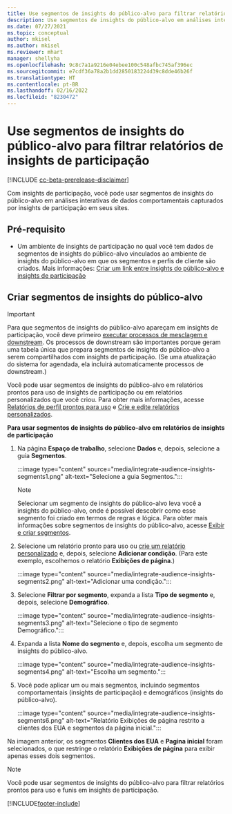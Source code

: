 ```yaml
---
title: Use segmentos de insights do público-alvo para filtrar relatórios de insights de participação
description: Use segmentos de insights do público-alvo em análises interativas de dados comportamentais capturados por insights de participação no site de um cliente.
ms.date: 07/27/2021
ms.topic: conceptual
author: mkisel
ms.author: mkisel
ms.reviewer: mhart
manager: shellyha
ms.openlocfilehash: 9c8c7a1a9216e04ebee100c548afbc745af396ec
ms.sourcegitcommit: e7cdf36a78a2b1dd2850183224d39c8dde46b26f
ms.translationtype: HT
ms.contentlocale: pt-BR
ms.lasthandoff: 02/16/2022
ms.locfileid: "8230472"
---
```

# <a name="use-audience-insights-segments-to-filter-engagement-insights-reports"></a>Use segmentos de insights do público-alvo para filtrar relatórios de insights de participação

[!INCLUDE [cc-beta-prerelease-disclaimer](includes/cc-beta-prerelease-disclaimer.md)]

Com insights de participação, você pode usar segmentos de insights do público-alvo em análises interativas de dados comportamentais capturados por insights de participação em seus sites.

## <a name="prerequisite"></a>Pré-requisito

- Um ambiente de insights de participação no qual você tem dados de segmentos de insights do público-alvo vinculados ao ambiente de insights do público-alvo em que os segmentos e perfis de cliente são criados. Mais informações: [Criar um link entre insights do público-alvo e insights de participação](integrate-audience-insights-engagement-insights.md)

## <a name="create-audience-insights-segments"></a>Criar segmentos de insights do público-alvo 

> [!IMPORTANT]
> Para que segmentos de insights do público-alvo apareçam em insights de participação, você deve primeiro [executar processos de mesclagem e downstream](../audience-insights/merge-entities.md). Os processos de downstream são importantes porque geram uma tabela única que prepara segmentos de insights do público-alvo a serem compartilhados com insights de participação. (Se uma atualização do sistema for agendada, ela incluirá automaticamente processos de downstream.)

Você pode usar segmentos de insights do público-alvo em relatórios prontos para uso de insights de participação ou em relatórios personalizados que você criou. Para obter mais informações, acesse [Relatórios de perfil prontos para uso](profile-reports.md) e [Crie e edite relatórios personalizados](custom-reports.md).

**Para usar segmentos de insights do público-alvo em relatórios de insights de participação**

1. Na página **Espaço de trabalho**, selecione **Dados** e, depois, selecione a guia **Segmentos**.

    :::image type="content" source="media/integrate-audience-insights-segments1.png" alt-text="Selecione a guia Segmentos.":::

   >[!NOTE]
   > Selecionar um segmento de insights do público-alvo leva você a insights do público-alvo, onde é possível descobrir como esse segmento foi criado em termos de regras e lógica. Para obter mais informações sobre segmentos de insights do público-alvo, acesse [Exibir e criar segmentos](../audience-insights/segments.md).

2. Selecione um relatório pronto para uso ou [crie um relatório personalizado](custom-reports.md) e, depois, selecione **Adicionar condição**. (Para este exemplo, escolhemos o relatório **Exibições de página**.)

    :::image type="content" source="media/integrate-audience-insights-segments2.png" alt-text="Adicionar uma condição.":::

3. Selecione **Filtrar por segmento**, expanda a lista **Tipo de segmento** e, depois, selecione **Demográfico**.

    :::image type="content" source="media/integrate-audience-insights-segments3.png" alt-text="Selecione o tipo de segmento Demográfico.":::

4. Expanda a lista **Nome do segmento** e, depois, escolha um segmento de insights do público-alvo.

    :::image type="content" source="media/integrate-audience-insights-segments4.png" alt-text="Escolha um segmento.":::

5. Você pode aplicar um ou mais segmentos, incluindo segmentos comportamentais (insights de participação) e demográficos (insights do público-alvo). 

    :::image type="content" source="media/integrate-audience-insights-segments6.png" alt-text="Relatório Exibições de página restrito a clientes dos EUA e segmentos da página inicial.":::

Na imagem anterior, os segmentos **Clientes dos EUA** e **Pagina inicial** foram selecionados, o que restringe o relatório **Exibições de página** para exibir apenas esses dois segmentos. 


>[!NOTE]
> Você pode usar segmentos de insights do público-alvo para filtrar relatórios prontos para uso e funis em insights de participação. 


[!INCLUDE[footer-include](../includes/footer-banner.md)]